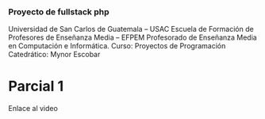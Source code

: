 ### Proyecto de fullstack php
Universidad de San Carlos de Guatemala – USAC
Escuela de Formación de Profesores de Enseñanza Media – EFPEM
Profesorado de Enseñanza Media en Computación e Informática.
Curso: Proyectos de Programación
Catedrático: Mynor Escobar

# Parcial 1 
Enlace al video
